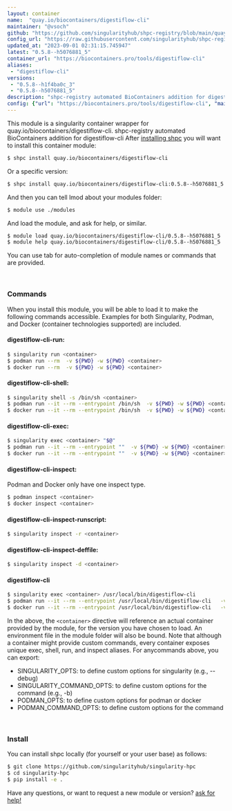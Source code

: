 ```yaml
---
layout: container
name:  "quay.io/biocontainers/digestiflow-cli"
maintainer: "@vsoch"
github: "https://github.com/singularityhub/shpc-registry/blob/main/quay.io/biocontainers/digestiflow-cli/container.yaml"
config_url: "https://raw.githubusercontent.com/singularityhub/shpc-registry/main/quay.io/biocontainers/digestiflow-cli/container.yaml"
updated_at: "2023-09-01 02:31:15.745947"
latest: "0.5.8--h5076881_5"
container_url: "https://biocontainers.pro/tools/digestiflow-cli"
aliases:
 - "digestiflow-cli"
versions:
 - "0.5.8--h1f4ba0c_3"
 - "0.5.8--h5076881_5"
description: "shpc-registry automated BioContainers addition for digestiflow-cli"
config: {"url": "https://biocontainers.pro/tools/digestiflow-cli", "maintainer": "@vsoch", "description": "shpc-registry automated BioContainers addition for digestiflow-cli", "latest": {"0.5.8--h5076881_5": "sha256:f5fc07cfd49ee4d83259df6bc848c731fd0d384023c109cdc4537dfb1e7fc514"}, "tags": {"0.5.8--h1f4ba0c_3": "sha256:ef54a57a006785c13f8c45a5fa0851ef22dd4a01d051182fde086c2a4e51af59", "0.5.8--h5076881_5": "sha256:f5fc07cfd49ee4d83259df6bc848c731fd0d384023c109cdc4537dfb1e7fc514"}, "docker": "quay.io/biocontainers/digestiflow-cli", "aliases": {"digestiflow-cli": "/usr/local/bin/digestiflow-cli"}}
---
```


This module is a singularity container wrapper for quay.io/biocontainers/digestiflow-cli.
shpc-registry automated BioContainers addition for digestiflow-cli
After [installing shpc](#install) you will want to install this container module:


```bash
$ shpc install quay.io/biocontainers/digestiflow-cli
```

Or a specific version:

```bash
$ shpc install quay.io/biocontainers/digestiflow-cli:0.5.8--h5076881_5
```

And then you can tell lmod about your modules folder:

```bash
$ module use ./modules
```

And load the module, and ask for help, or similar.

```bash
$ module load quay.io/biocontainers/digestiflow-cli/0.5.8--h5076881_5
$ module help quay.io/biocontainers/digestiflow-cli/0.5.8--h5076881_5
```

You can use tab for auto-completion of module names or commands that are provided.

<br>

### Commands

When you install this module, you will be able to load it to make the following commands accessible.
Examples for both Singularity, Podman, and Docker (container technologies supported) are included.

#### digestiflow-cli-run:

```bash
$ singularity run <container>
$ podman run --rm  -v ${PWD} -w ${PWD} <container>
$ docker run --rm  -v ${PWD} -w ${PWD} <container>
```

#### digestiflow-cli-shell:

```bash
$ singularity shell -s /bin/sh <container>
$ podman run --it --rm --entrypoint /bin/sh  -v ${PWD} -w ${PWD} <container>
$ docker run --it --rm --entrypoint /bin/sh  -v ${PWD} -w ${PWD} <container>
```

#### digestiflow-cli-exec:

```bash
$ singularity exec <container> "$@"
$ podman run --it --rm --entrypoint ""  -v ${PWD} -w ${PWD} <container> "$@"
$ docker run --it --rm --entrypoint ""  -v ${PWD} -w ${PWD} <container> "$@"
```

#### digestiflow-cli-inspect:

Podman and Docker only have one inspect type.

```bash
$ podman inspect <container>
$ docker inspect <container>
```

#### digestiflow-cli-inspect-runscript:

```bash
$ singularity inspect -r <container>
```

#### digestiflow-cli-inspect-deffile:

```bash
$ singularity inspect -d <container>
```


#### digestiflow-cli

```bash
$ singularity exec <container> /usr/local/bin/digestiflow-cli
$ podman run --it --rm --entrypoint /usr/local/bin/digestiflow-cli   -v ${PWD} -w ${PWD} <container> -c " $@"
$ docker run --it --rm --entrypoint /usr/local/bin/digestiflow-cli   -v ${PWD} -w ${PWD} <container> -c " $@"
```



In the above, the `<container>` directive will reference an actual container provided
by the module, for the version you have chosen to load. An environment file in the
module folder will also be bound. Note that although a container
might provide custom commands, every container exposes unique exec, shell, run, and
inspect aliases. For anycommands above, you can export:

 - SINGULARITY_OPTS: to define custom options for singularity (e.g., --debug)
 - SINGULARITY_COMMAND_OPTS: to define custom options for the command (e.g., -b)
 - PODMAN_OPTS: to define custom options for podman or docker
 - PODMAN_COMMAND_OPTS: to define custom options for the command

<br>

### Install

You can install shpc locally (for yourself or your user base) as follows:

```bash
$ git clone https://github.com/singularityhub/singularity-hpc
$ cd singularity-hpc
$ pip install -e .
```

Have any questions, or want to request a new module or version? [ask for help!](https://github.com/singularityhub/singularity-hpc/issues)